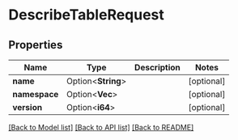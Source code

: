 # DescribeTableRequest

## Properties

Name | Type | Description | Notes
------------ | ------------- | ------------- | -------------
**name** | Option<**String**> |  | [optional]
**namespace** | Option<**Vec<String>**> |  | [optional]
**version** | Option<**i64**> |  | [optional]

[[Back to Model list]](../README.md#documentation-for-models) [[Back to API list]](../README.md#documentation-for-api-endpoints) [[Back to README]](../README.md)


